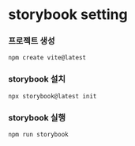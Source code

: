 # storybook setting

### 프로젝트 생성

```
npm create vite@latest
```

### storybook 설치

```
npx storybook@latest init
```

### storybook 실행

```
npm run storybook
```
